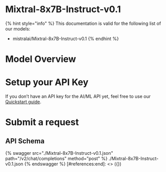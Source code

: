 [#references:start]: <> ({ "template": "openapi" })
# Mixtral-8x7B-Instruct-v0.1

{% hint style="info" %}
This documentation is valid for the following list of our models:
* mistralai/Mixtral-8x7B-Instruct-v0.1
{% endhint %}

# Model Overview


# Setup your API Key
If you don’t have an API key for the AI/ML API yet, feel free to use our [Quickstart guide](https://docs.aimlapi.com/quickstart/setting-up).

# Submit a request
## API Schema
{% swagger src="./Mixtral-8x7B-Instruct-v0.1.json" path="/v2/chat/completions" method="post" %}
./Mixtral-8x7B-Instruct-v0.1.json
{% endswagger %}
[#references:end]: <> ({})